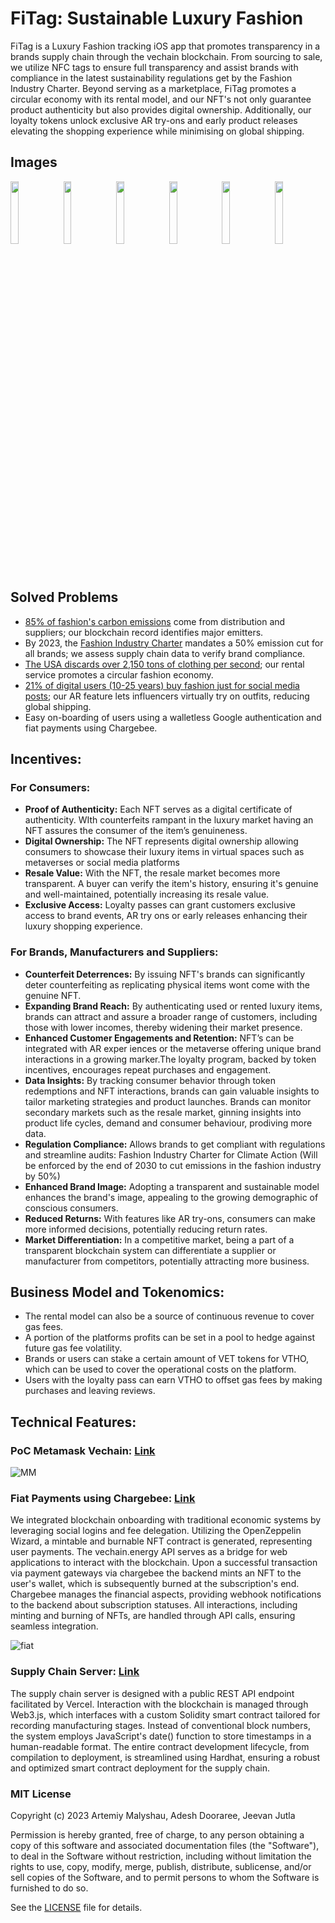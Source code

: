 # FiTag: Sustainable Luxury Fashion

FiTag is a Luxury Fashion tracking iOS app that promotes transparency in a brands supply chain through the vechain blockchain. From sourcing to sale, we utilize NFC tags to ensure full transparency and assist brands with compliance in the latest sustainability regulations get by the Fashion Industry Charter. Beyond serving as a marketplace, FiTag promotes a circular economy with its rental model, and our NFT's not only guarantee product authenticity but also provides digital ownership. Additionally, our loyalty tokens unlock exclusive AR try-ons and early product releases elevating the shopping experience while minimising on global shipping.

## Images
<img src=https://github.com/nkoorty/FiTag/assets/80065244/fc89838c-f3e1-4605-8860-8b19b313c4bd width=16% height=16% >
<img src=https://github.com/nkoorty/FiTag/assets/80065244/b55fb765-0738-4327-8591-98a89ec9afae width=16% height=16% >
<img src=https://github.com/nkoorty/FiTag/assets/80065244/03f9d28f-e029-4c6d-b0be-472dbbad06ce width=16% height=16% >
<img src=https://github.com/nkoorty/FiTag/assets/80065244/310785a7-49dc-4251-a4bc-6392db1fb747 width=16% height=16% >
<img src=https://github.com/nkoorty/FiTag/assets/80065244/9e86d745-7a94-47de-b6b9-5da8558241d7 width=16% height=16% >
<img src=https://github.com/nkoorty/FiTag/assets/80065244/5660ba72-bc82-4d7e-8c9f-26a8ffe6f54f width=16% height=16% >

## Solved Problems
- [85% of fashion's carbon emissions](https://web-assets.bcg.com/1e/23/d9e9792a4988b61e708794baa174/bcg-sustainability-metaverse-in-fashion-opportunity-or-threat-oct-2022.pdf) come from distribution and suppliers; our blockchain record identifies major emitters. 
- By 2023, the [Fashion Industry Charter](https://unfccc.int/climate-action/sectoral-engagement-for-climate-action/fashion-charter) mandates a 50% emission cut for all brands; we assess supply chain data to verify brand compliance. 
- [The USA discards over 2,150 tons of clothing per second](https://wiltonchamber.com/event-detail/sustainability-in-fashion-curating-an-ethically-conscious-closet/#:~:text=Did%20you%20know%20that%20Americans,pieces%20of%20clothing%20per%20second.); our rental service promotes a circular fashion economy. 
- [21% of digital users (10-25 years) buy fashion just for social media posts](https://www.businessoffashion.com/reports/retail/gen-z-fashion-in-the-age-of-realism-bof-insights-social-media-report/); our AR feature lets influencers virtually try on outfits, reducing global shipping.
- Easy on-boarding of users using a walletless Google authentication and fiat payments using Chargebee.


## Incentives:
### For Consumers:
- **Proof of Authenticity:** Each NFT serves as a digital certificate of authenticity. WIth counterfeits rampant in the luxury market having an NFT assures the consumer of the item’s genuineness. 
- **Digital Ownership:** The NFT represents digital ownership allowing consumers to showcase their luxury items in virtual spaces such as metaverses or social media platforms
- **Resale Value:** With the NFT, the resale market becomes more transparent. A buyer can verify the item's history, ensuring it's genuine and well-maintained, potentially increasing its resale value.
- **Exclusive Access:** Loyalty passes can grant customers exclusive access to brand events, AR try ons or early releases enhancing their luxury shopping experience.

### For Brands, Manufacturers and Suppliers:
- **Counterfeit Deterrences:** By issuing NFT's brands can significantly deter counterfeiting as replicating physical items wont come with the genuine NFT.
- **Expanding Brand Reach:** By authenticating used or rented luxury items, brands can attract and assure a broader range of customers, including those with lower incomes, thereby widening their market presence.
- **Enhanced Customer Engagements and Retention:** NFT’s can be integrated with AR exper
iences or the metaverse offering unique brand interactions in a growing marker.The loyalty program, backed by token incentives, encourages repeat purchases and engagement. 
- **Data Insights:** By tracking consumer behavior through token redemptions and NFT interactions, brands can gain valuable insights to tailor marketing strategies and product launches. Brands can monitor secondary markets such as the resale market, ginning insights into product life cycles, demand and consumer behaviour, prodiving more data.
- **Regulation Compliance:** Allows brands to get compliant with regulations and streamline audits: Fashion Industry Charter for Climate Action (Will be enforced by the end of 2030 to cut emissions in the fashion industry by 50%)
- **Enhanced Brand Image:** Adopting a transparent and sustainable model enhances the brand's image, appealing to the growing demographic of conscious consumers.
- **Reduced Returns:** With features like AR try-ons, consumers can make more informed decisions, potentially reducing return rates. 
- **Market Differentiation:** In a competitive market, being a part of a transparent blockchain system can differentiate a supplier or manufacturer from competitors, potentially attracting more business.


## Business Model and Tokenomics:
- The rental model can also be a source of continuous revenue to cover gas fees.
- A portion of the platforms profits can be set in a pool to hedge against future gas fee volatility.
- Brands or users can stake a certain amount of VET tokens for VTHO, which can be used to cover the operational costs on the platform.
- Users with the loyalty pass can earn VTHO to offset gas fees by making purchases and leaving reviews.

## Technical Features:
### PoC Metamask Vechain: [Link](https://metamask-fitag.vercel.app/?testnets=true)


![MM](https://github.com/nkoorty/FiTag/assets/22000925/6a15b83c-3127-4e39-8b1f-64b3942ab703)


### Fiat Payments using Chargebee: [Link](https://payments-fitag.vercel.app/)

We integrated blockchain onboarding with traditional economic systems by leveraging social logins and fee delegation. Utilizing the OpenZeppelin Wizard, a mintable and burnable NFT contract is generated, representing user payments. The vechain.energy API serves as a bridge for web applications to interact with the blockchain. Upon a successful transaction via payment gateways via chargebee the backend mints an NFT to the user's wallet, which is subsequently burned at the subscription's end. Chargebee manages the financial aspects, providing webhook notifications to the backend about subscription statuses. All interactions, including minting and burning of NFTs, are handled through API calls, ensuring seamless integration. 


![fiat](https://github.com/nkoorty/FiTag/assets/22000925/2f8e1480-a6fc-4094-a3b7-8b21c300bf70)

### Supply Chain Server: [Link](https://supplychain-fitag.vercel.app/api/getHistory)

The supply chain server is designed with a public REST API endpoint facilitated by Vercel. Interaction with the blockchain is managed through Web3.js, which interfaces with a custom Solidity smart contract tailored for recording manufacturing stages. Instead of conventional block numbers, the system employs JavaScript's date() function to store timestamps in a human-readable format. The entire contract development lifecycle, from compilation to deployment, is streamlined using Hardhat, ensuring a robust and optimized smart contract deployment for the supply chain.


### MIT License

Copyright (c) 2023 Artemiy Malyshau, Adesh Dooraree, Jeevan Jutla

Permission is hereby granted, free of charge, to any person obtaining a copy
of this software and associated documentation files (the "Software"), to deal
in the Software without restriction, including without limitation the rights
to use, copy, modify, merge, publish, distribute, sublicense, and/or sell
copies of the Software, and to permit persons to whom the Software is
furnished to do so.

See the [LICENSE](LICENSE) file for details.
